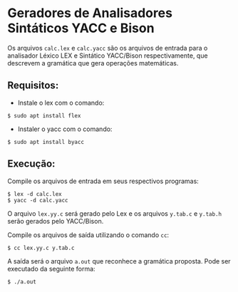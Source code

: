 # Geradores de Analisadores Sintáticos YACC e Bison

Os arquivos `calc.lex` e `calc.yacc` são os arquivos de entrada para o analisador Léxico LEX e Sintático YACC/Bison respectivamente, que descrevem a gramática que gera operações matemáticas.

## Requisitos:

- Instale o lex com o comando:

```
$ sudo apt install flex
```

- Instaler o yacc com o comando:

```
$ sudo apt install byacc
```

## Execução:

Compile os arquivos de entrada em seus respectivos programas:

```
$ lex -d calc.lex
$ yacc -d calc.yacc
```

O arquivo `lex.yy.c` será gerado pelo Lex e os arquivos `y.tab.c` e `y.tab.h` serão gerados pelo YACC/Bison.

Compile os arquivos de saída utilizando o comando `cc`:

```
$ cc lex.yy.c y.tab.c
```

A saída será o arquivo `a.out` que reconhece a gramática proposta. Pode ser executado da seguinte forma:

```
$ ./a.out
```
